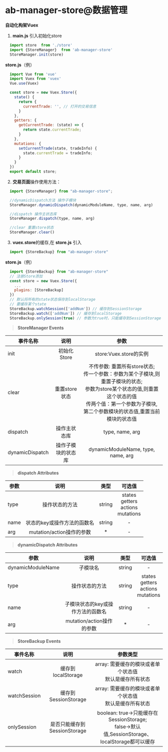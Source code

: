 # ab-manager-store@数据管理

**自动化构架Vuex**

1. **main.js** 引入初始化store

```js
  import store  from './store'
  import {StoreManager}  from 'ab-manager-store'
  StoreManager.init(store)
```

**store.js**（例）

```js
  import Vue from 'vue'
  import Vuex from 'vuex'
  Vue.use(Vuex)

  const store = new Vuex.Store({
    state() {
      return {
        currentTrade: '', // 打开的交易信息
      }
    },
    getters: {
      getCurrentTrade: (state) => {
        return state.currentTrade;
      }
    },
    mutations: {
      setCurrentTrade(state, tradeInfo) {
        state.currentTrade = tradeInfo;
      }
    }
  })
  export default store;
```

2. **交易页面**操作使用方法：

```js
  import {StoreManager} from "ab-manager-store";

  //dynamicDispatch方法 操作子模块
  StoreManager.dynamicDispatch(dynamicModuleName, type, name, arg)

  //dispatch 操作主状态库
  StoreManager.dispatch(type, name, arg)

  //clear 重置store状态
  StoreManager.clear()
```
3. **vuex.store**的缓存,在 **store.js** 引入
```js
  import {StoreBackup} from "ab-manager-store"
```

**store.js**（例）

```js
  import {StoreBackup} from "ab-manager-store"
  // 注册Store添加
  const store = new Vuex.Store({
    ...
    plugins: [StoreBackup]
  })
  // 默认将所有的state状态保存到localStorage
  // 要缓存某个state
  StoreBackup.watchSession(['addNum']) // 缓存到SessionStorage
  StoreBackup.watch(['addNum']) // 缓存到localStorage
  StoreBackup.onlySession(true) // 参数为true时，只能缓存到SessionStorage
```
> **StoreManager Events**

|事件名称|说明|参数|
|-----|:-----:|:------:|
|init|初始化Store|store:Vuex.store的实例|
|clear|重置store状态|不传参数: 重置所有store状态;</br>传一个参数：参数为某个子模块,则重置子模块的状态;  </br>参数为store某个状态的值,则重置这个状态的值</br>传两个值：第一个参数为子模块,</br>第二个参数模块的状态值,重置当前模块的状态值 |
|dispatch|操作主状态库|type, name, arg|
|dynamicDispatch|操作子模块的状态库|dynamicModuleName, type, name, arg|

> **dispatch Attributes**

|参数|说明|类型|可选值|
|-----|:-----:|:-----:|:-----:|
|type|操作状态的方法|string|states </br>getters </br>actions</br>mutations|
|name|状态的key或操作方法的函数名|string|-|
|arg|mutation/action操作的参数|*|-|

> **dynamicDispatch Attributes**

|参数|说明|类型|可选值|
|-----|:------:|:-----:|:-----:|
|dynamicModuleName|子模块名|string|-|
|type|操作状态的方法|string|states </br>getters </br>actions</br>mutations|
|name|子模块状态的key或操作方法的函数名|string|-|
|arg|mutation/action操作的参数|*|-|

> **StoreBackup Events**

|事件名称|说明|参数类型|
|-----|:-----:|:------:|
|watch|缓存到localStorage|array: 需要缓存的模块或者单个状态值</br>默认是缓存所有状态|
|watchSession|缓存到SessionStorage|array: 需要缓存的模块或者单个状态值</br>默认是缓存所有状态|
|onlySession|是否只能缓存到SessionStorage|boolean: true->只能缓存在SessionStorage;</br>false->默认值,SessionStorage、localStorage都可以缓存 |